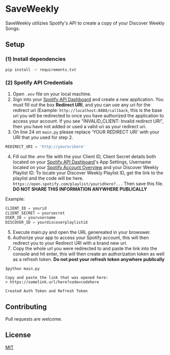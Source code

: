 # SaveWeekly
SaveWeekly utilizies Spotify's API to create a copy of your Discover Weekly Songs.

## Setup
### (1) Install dependencies
```bash
pip install -r requirements.txt
```
### (2) Spotify API Credentials
1. Open ```.env``` file on your local machine.
2. Sign into your [Spotify API Dashboard](https://developer.spotify.com/dashboard) and create a new application. You must fill out the box **Redirect URI**, and you can use any uri for the redirect uri (Example: ```http://localhost:8888/callback```, this is the base uri you will be redirected to once you have authorized the application to access your account. If you see "INVALID_CLIENT: Invalid redirect URI", then you have not added or used a valid uri as your redirect uri.
3. On line 24 on ```main.py``` please replace 'YOUR REDIRECT URI' with your URI that you used for step 2. 
```python
REDIRECT_URI = 'http://yoururihere'
``` 
4. Fill out the .env file with the your Client ID, Client Secret details both located on your [Spotify API Dashboard](https://developer.spotify.com/dashboard)'s App Settings, Username located on your [Spotify Account Overview](https://www.spotify.com/account) and your Discover Weekly Playlist ID. To locate your Discover Weekly Playlist ID, get the link to the playlist and the code will be here. ```https://open.spotify.com/playlist/youridhere?...``` Then save this file. **DO NOT SHARE THIS INFORMATION ANYWHERE PUBLICALLY**

Example:

```python
CLIENT_ID = yourid
CLIENT_SECRET = yoursecret
USER_ID = yourusername
DISCOVER_ID = yourdiscoverplaylistid
```
5. Execute main.py and open the URL genereated in your browswer.
6. Authorize your app to access your Spotify account, this will then redirect you to your Redirect URI with a brand new url.
7. Copy the whole url you were redirected to and paste the link into the console and hit enter, this will then create an authorization token as well as a refresh token. **Do not post your refresh token anywhere publically**

```
$python main.py

Copy and paste the link that was opened here:
> https://somelink.url/here?code=codehere

Created Auth Token and Refresh Token
```
## Contributing
Pull requests are welcome.

## License
[MIT](https://choosealicense.com/licenses/mit/)
